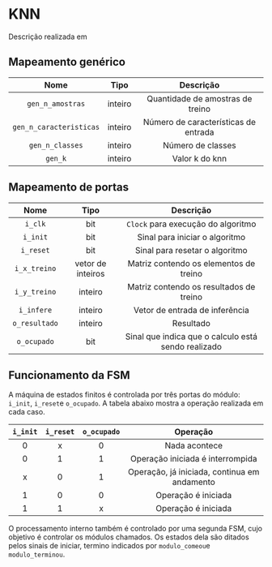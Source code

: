 # KNN
Descrição realizada em 

## Mapeamento genérico

|        **Nome**       | **Tipo** |                          **Descrição**                          |
|:---------------------:|:--------:|:---------------------------------------------------------------:|
|   `gen_n_amostras`    |  inteiro |    Quantidade de amostras de treino |
|   `gen_n_caracteristicas` | inteiro | Número de características de entrada |
|   `gen_n_classes` | inteiro | Número de classes |
|   `gen_k` | inteiro | Valor k do knn |

## Mapeamento de portas

|    **Nome**   |      **Tipo**      |                    **Descrição**                    |
|:-------------:|:------------------:|:---------------------------------------------------:|
|    `i_clk`    |         bit        |         `Clock` para execução do algoritmo          |
|    `i_init`   |         bit        |            Sinal para iniciar o algoritmo           |
|   `i_reset`   |         bit        |            Sinal para resetar o algoritmo           |
| `i_x_treino` | vetor de inteiros  |             Matriz contendo os elementos de treino              |
|   `i_y_treino`   |       inteiro      |           Matriz contendo os resultados de treino           |
|  `i_infere`   |       inteiro      |      Vetor de entrada de inferência     |
| `o_resultado` | inteiro  |                      Resultado                      |
|  `o_ocupado`  |         bit        | Sinal que indica que o calculo está sendo realizado |

## Funcionamento da FSM

A máquina de estados finitos é controlada por três portas do módulo: `i_init`, `i_reset`e `o_ocupado`. A tabela abaixo mostra a operação realizada em cada caso.

|   `i_init`   |   `i_reset`   |   `o_ocupado`   |                 **Operação**                 |
|:------------:|:-------------:|:---------------:|:--------------------------------------------:|
|       0      |       x       |        0        |                 Nada acontece                |
|       0      |       1       |        1        |       Operação iniciada é interrompida       |
|       x      |       0       |        1        | Operação, já iniciada, continua em andamento |
|       1      |       0       |        0        |              Operação é iniciada             |
|       1      |       1       |        x        |              Operação é iniciada             |

O processamento interno também é controlado por uma segunda FSM, cujo objetivo é controlar os módulos chamados. Os estados dela são ditados pelos sinais de iniciar, termino indicados por `modulo_comeou`e `modulo_terminou`.
